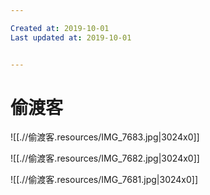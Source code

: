 ```yaml
---

Created at: 2019-10-01
Last updated at: 2019-10-01


---
```


# 偷渡客


![[.//偷渡客.resources/IMG_7683.jpg\|3024x0]]

![[.//偷渡客.resources/IMG_7682.jpg\|3024x0]]

![[.//偷渡客.resources/IMG_7681.jpg\|3024x0]]

